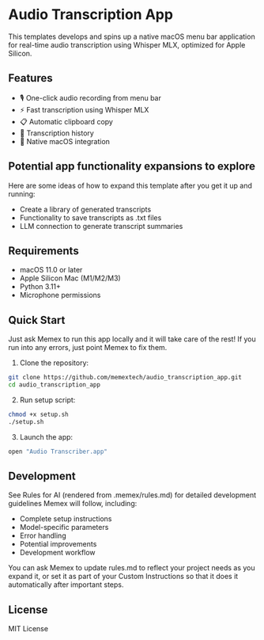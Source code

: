# Audio Transcription App

This templates develops and spins up a native macOS menu bar application for real-time audio transcription using Whisper MLX, optimized for Apple Silicon.

## Features

- 🎙️ One-click audio recording from menu bar
- ⚡ Fast transcription using Whisper MLX
- 📋 Automatic clipboard copy
- 🔄 Transcription history
- 🎯 Native macOS integration

## Potential app functionality expansions to explore

Here are some ideas of how to expand this template after you get it up and running:
- Create a library of generated transcripts
- Functionality to save transcripts as .txt files
- LLM connection to generate transcript summaries

## Requirements

- macOS 11.0 or later
- Apple Silicon Mac (M1/M2/M3)
- Python 3.11+
- Microphone permissions

## Quick Start

Just ask Memex to run this app locally and it will take care of the rest! If you run into any errors, just point Memex to fix them.

1. Clone the repository:
```bash
git clone https://github.com/memextech/audio_transcription_app.git
cd audio_transcription_app
```

2. Run setup script:
```bash
chmod +x setup.sh
./setup.sh
```

3. Launch the app:
```bash
open "Audio Transcriber.app"
```

## Development

See Rules for AI (rendered from .memex/rules.md) for detailed development guidelines Memex will follow, including:
- Complete setup instructions
- Model-specific parameters
- Error handling
- Potential improvements
- Development workflow

You can ask Memex to update rules.md to reflect your project needs as you expand it, or set it as part of your Custom Instructions so that it does it automatically after important steps.


## License

MIT License
